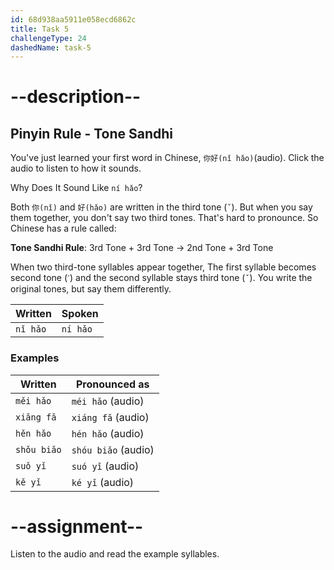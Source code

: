 ```yaml
---
id: 68d938aa5911e058ecd6862c
title: Task 5
challengeType: 24
dashedName: task-5
---
```


# --description--

## Pinyin Rule - Tone Sandhi

You've just learned your first word in Chinese, `你好(nǐ hǎo)`(audio). Click the audio to listen to how it sounds.

Why Does It Sound Like `ní hǎo`?

Both `你(nǐ)` and `好(hǎo)` are written in the third tone (`ˇ`). But when you say them together, you don't say two third tones. That's hard to pronounce. So Chinese has a rule called:

**Tone Sandhi Rule**: 3rd Tone + 3rd Tone → 2nd Tone + 3rd Tone

When two third-tone syllables appear together, The first syllable becomes second tone (`ˊ`) and the second syllable stays third tone (`ˇ`). You write the original tones, but say them differently.

| Written | Spoken |
|--------|--------|
| `nǐ hǎo` | `ní hǎo` |

### Examples

| Written    | Pronounced as |
|------------|----------------|
| `měi hǎo`   | `méi hǎo` (audio)       |
| `xiǎng fǎ`   | `xiáng fǎ` (audio)      |
| `hěn hǎo`    | `hén hǎo`  (audio)      |
| `shǒu biǎo`  | `shóu biǎo` (audio)     |
| `suǒ yǐ`    | `suó yǐ`  (audio)       |
| `kě yǐ`      | `ké yǐ`   (audio)       |

# --assignment--

Listen to the audio and read the example syllables.
